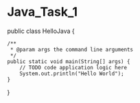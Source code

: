 # Java_Task_1
public class HelloJava {

    /**
     * @param args the command line arguments
     */
    public static void main(String[] args) {
        // TODO code application logic here
        System.out.println("Hello World");
    }
    
}
